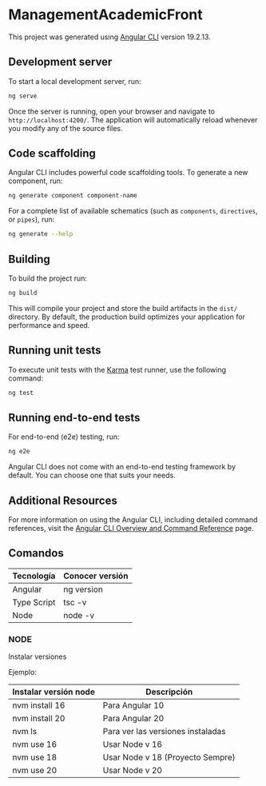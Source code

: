 # ManagementAcademicFront

This project was generated using [Angular CLI](https://github.com/angular/angular-cli) version 19.2.13.

## Development server

To start a local development server, run:

```bash
ng serve
```

Once the server is running, open your browser and navigate to `http://localhost:4200/`. The application will automatically reload whenever you modify any of the source files.

## Code scaffolding

Angular CLI includes powerful code scaffolding tools. To generate a new component, run:

```bash
ng generate component component-name
```

For a complete list of available schematics (such as `components`, `directives`, or `pipes`), run:

```bash
ng generate --help
```

## Building

To build the project run:

```bash
ng build
```

This will compile your project and store the build artifacts in the `dist/` directory. By default, the production build optimizes your application for performance and speed.

## Running unit tests

To execute unit tests with the [Karma](https://karma-runner.github.io) test runner, use the following command:

```bash
ng test
```

## Running end-to-end tests

For end-to-end (e2e) testing, run:

```bash
ng e2e
```

Angular CLI does not come with an end-to-end testing framework by default. You can choose one that suits your needs.

## Additional Resources

For more information on using the Angular CLI, including detailed command references, visit the [Angular CLI Overview and Command Reference](https://angular.dev/tools/cli) page.

## Comandos

| Tecnología  | Conocer versión |
|-------------|-----------------|
| Angular     | ng version      |
| Type Script | tsc -v          |
| Node        | node -v         |

### NODE

Instalar versiones

Ejemplo:

| Instalar versión node | Descripción                       |
|-----------------------|-----------------------------------|
| nvm install 16        | Para Angular 10                   |
| nvm install 20        | Para Angular 20                   |
| nvm ls                | Para ver las versiones instaladas |
| nvm use 16            | Usar Node v 16                    |
| nvm use 18            | Usar Node v 18 (Proyecto Sempre)  |
| nvm use 20            | Usar Node v 20                    |
